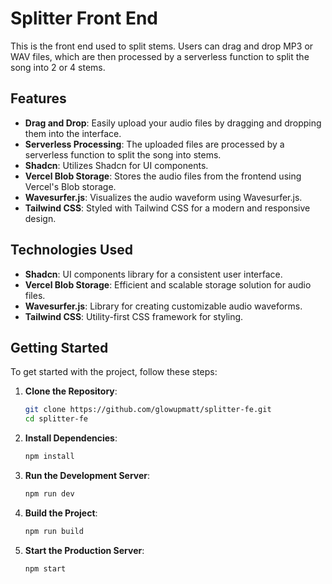 # Splitter Front End

This is the front end used to split stems. Users can drag and drop MP3 or WAV files, which are then processed by a serverless function to split the song into 2 or 4 stems.

## Features

- **Drag and Drop**: Easily upload your audio files by dragging and dropping them into the interface.
- **Serverless Processing**: The uploaded files are processed by a serverless function to split the song into stems.
- **Shadcn**: Utilizes Shadcn for UI components.
- **Vercel Blob Storage**: Stores the audio files from the frontend using Vercel's Blob storage.
- **Wavesurfer.js**: Visualizes the audio waveform using Wavesurfer.js.
- **Tailwind CSS**: Styled with Tailwind CSS for a modern and responsive design.

## Technologies Used

- **Shadcn**: UI components library for a consistent user interface.
- **Vercel Blob Storage**: Efficient and scalable storage solution for audio files.
- **Wavesurfer.js**: Library for creating customizable audio waveforms.
- **Tailwind CSS**: Utility-first CSS framework for styling.

## Getting Started

To get started with the project, follow these steps:

1. **Clone the Repository**:
    ```sh
    git clone https://github.com/glowupmatt/splitter-fe.git
    cd splitter-fe
    ```

2. **Install Dependencies**:
    ```sh
    npm install
    ```

3. **Run the Development Server**:
    ```sh
    npm run dev
    ```

4. **Build the Project**:
    ```sh
    npm run build
    ```

5. **Start the Production Server**:
    ```sh
    npm start
    ```
